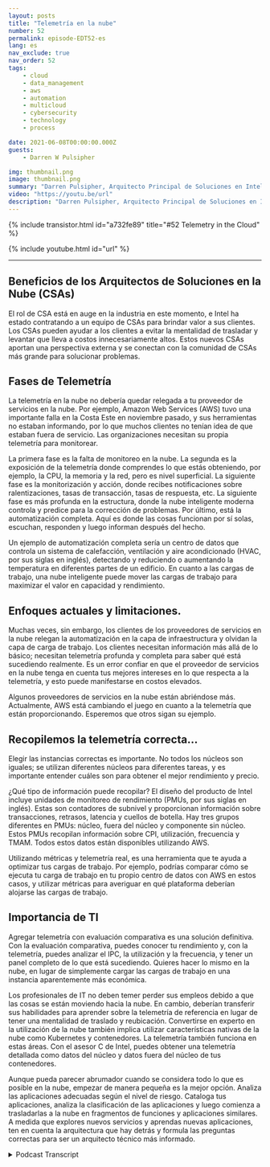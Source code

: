 ```yaml
---
layout: posts
title: "Telemetría en la nube"
number: 52
permalink: episode-EDT52-es
lang: es
nav_exclude: true
nav_order: 52
tags:
    - cloud
    - data_management
    - aws
    - automation
    - multicloud
    - cybersecurity
    - technology
    - process

date: 2021-06-08T00:00:00.000Z
guests:
    - Darren W Pulsipher

img: thumbnail.png
image: thumbnail.png
summary: "Darren Pulsipher, Arquitecto Principal de Soluciones en Intel, habla con Josh Hilliker, Director de Arquitectos de Soluciones en la Nube en Intel, sobre cómo utilizar la telemetría en la nube para maximizar el valor y la eficiencia."
video: "https://youtu.be/url"
description: "Darren Pulsipher, Arquitecto Principal de Soluciones en Intel, habla con Josh Hilliker, Director de Arquitectos de Soluciones en la Nube en Intel, sobre cómo utilizar la telemetría en la nube para maximizar el valor y la eficiencia."
---
```


<div>
{% include transistor.html id="a732fe89" title="#52 Telemetry in the Cloud" %}

{% include youtube.html id="url" %}
</div>

---

## Beneficios de los Arquitectos de Soluciones en la Nube (CSAs)

El rol de CSA está en auge en la industria en este momento, e Intel ha estado contratando a un equipo de CSAs para brindar valor a sus clientes. Los CSAs pueden ayudar a los clientes a evitar la mentalidad de trasladar y levantar que lleva a costos innecesariamente altos. Estos nuevos CSAs aportan una perspectiva externa y se conectan con la comunidad de CSAs más grande para solucionar problemas.

## Fases de Telemetría

La telemetría en la nube no debería quedar relegada a tu proveedor de servicios en la nube. Por ejemplo, Amazon Web Services (AWS) tuvo una importante falla en la Costa Este en noviembre pasado, y sus herramientas no estaban informando, por lo que muchos clientes no tenían idea de que estaban fuera de servicio. Las organizaciones necesitan su propia telemetría para monitorear.

La primera fase es la falta de monitoreo en la nube. La segunda es la exposición de la telemetría donde comprendes lo que estás obteniendo, por ejemplo, la CPU, la memoria y la red, pero es nivel superficial. La siguiente fase es la monitorización y acción, donde recibes notificaciones sobre ralentizaciones, tasas de transacción, tasas de respuesta, etc. La siguiente fase es más profunda en la estructura, donde la nube inteligente moderna controla y predice para la corrección de problemas. Por último, está la automatización completa. Aquí es donde las cosas funcionan por sí solas, escuchan, responden y luego informan después del hecho.

Un ejemplo de automatización completa sería un centro de datos que controla un sistema de calefacción, ventilación y aire acondicionado (HVAC, por sus siglas en inglés), detectando y reduciendo o aumentando la temperatura en diferentes partes de un edificio. En cuanto a las cargas de trabajo, una nube inteligente puede mover las cargas de trabajo para maximizar el valor en capacidad y rendimiento.

## Enfoques actuales y limitaciones.

Muchas veces, sin embargo, los clientes de los proveedores de servicios en la nube relegan la automatización en la capa de infraestructura y olvidan la capa de carga de trabajo. Los clientes necesitan información más allá de lo básico; necesitan telemetría profunda y completa para saber qué está sucediendo realmente. Es un error confiar en que el proveedor de servicios en la nube tenga en cuenta tus mejores intereses en lo que respecta a la telemetría, y esto puede manifestarse en costos elevados.

Algunos proveedores de servicios en la nube están abriéndose más. Actualmente, AWS está cambiando el juego en cuanto a la telemetría que están proporcionando. Esperemos que otros sigan su ejemplo.

## Recopilemos la telemetría correcta...

Elegir las instancias correctas es importante. No todos los núcleos son iguales; se utilizan diferentes núcleos para diferentes tareas, y es importante entender cuáles son para obtener el mejor rendimiento y precio.

¿Qué tipo de información puede recopilar? El diseño del producto de Intel incluye unidades de monitoreo de rendimiento (PMUs, por sus siglas en inglés). Estas son contadores de subnivel y proporcionan información sobre transacciones, retrasos, latencia y cuellos de botella. Hay tres grupos diferentes en PMUs: núcleo, fuera del núcleo y componente sin núcleo. Estos PMUs recopilan información sobre CPI, utilización, frecuencia y TMAM. Todos estos datos están disponibles utilizando AWS.

Utilizando métricas y telemetría real, es una herramienta que te ayuda a optimizar tus cargas de trabajo. Por ejemplo, podrías comparar cómo se ejecuta tu carga de trabajo en tu propio centro de datos con AWS en estos casos, y utilizar métricas para averiguar en qué plataforma deberían alojarse las cargas de trabajo.

## Importancia de TI

Agregar telemetría con evaluación comparativa es una solución definitiva. Con la evaluación comparativa, puedes conocer tu rendimiento y, con la telemetría, puedes analizar el IPC, la utilización y la frecuencia, y tener un panel completo de lo que está sucediendo. Quieres hacer lo mismo en la nube, en lugar de simplemente cargar las cargas de trabajo en una instancia aparentemente más económica.

Los profesionales de IT no deben temer perder sus empleos debido a que las cosas se están moviendo hacia la nube. En cambio, deberían transferir sus habilidades para aprender sobre la telemetría de referencia en lugar de tener una mentalidad de traslado y reubicación. Convertirse en experto en la utilización de la nube también implica utilizar características nativas de la nube como Kubernetes y contenedores. La telemetría también funciona en estas áreas. Con el asesor C de Intel, puedes obtener una telemetría detallada como datos del núcleo y datos fuera del núcleo de tus contenedores.

Aunque pueda parecer abrumador cuando se considera todo lo que es posible en la nube, empezar de manera pequeña es la mejor opción. Analiza las aplicaciones adecuadas según el nivel de riesgo. Cataloga tus aplicaciones, analiza la clasificación de las aplicaciones y luego comienza a trasladarlas a la nube en fragmentos de funciones y aplicaciones similares. A medida que explores nuevos servicios y aprendas nuevas aplicaciones, ten en cuenta la arquitectura que hay detrás y formula las preguntas correctas para ser un arquitecto técnico más informado.



<details>
<summary> Podcast Transcript </summary>

<p></p>

</details>
